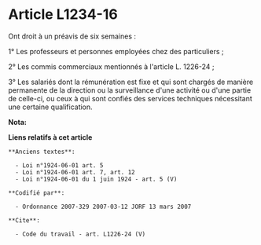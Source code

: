 # Article L1234-16

Ont droit à un préavis de six semaines : 

1° Les professeurs et personnes employées chez des particuliers ; 

2° Les commis commerciaux mentionnés à l'article L. 1226-24 ; 

3° Les salariés dont la rémunération est fixe et qui sont chargés de manière permanente de la direction ou la surveillance
d'une activité ou d'une partie de celle-ci, ou ceux à qui sont confiés des services techniques nécessitant une certaine
qualification.

**Nota:**



**Liens relatifs à cet article**

	**Anciens textes**:

	  - Loi n°1924-06-01 art. 5
	  - Loi n°1924-06-01 art. 7, art. 12
	  - Loi n°1924-06-01 du 1 juin 1924 - art. 5 (V)

	**Codifié par**:

	  - Ordonnance 2007-329 2007-03-12 JORF 13 mars 2007

	**Cite**:

	  - Code du travail - art. L1226-24 (V)
